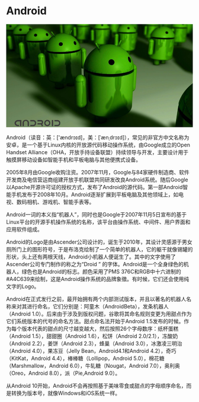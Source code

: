 # Android

![](./images/android_logo.png)

Android（读音：英：['ændrɔɪd]，美：[ˈænˌdrɔɪd]），常见的非官方中文名称为安卓，是一个基于Linux内核的开放源代码移动操作系统，由Google成立的Open Handset Alliance（OHA，开放手持设备联盟）持续领导与开发，主要设计用于触摸屏移动设备如智能手机和平板电脑与其他便携式设备。

2005年8月由Google收购注资。2007年11月，Google与84家硬件制造商、软件开发商及电信营运商组建开放手机联盟共同研发改良Android系统。随后Google以Apache开源许可证的授权方式，发布了Android的源代码。第一部Android智能手机发布于2008年10月。Android逐渐扩展到平板电脑及其他领域上，如电视、数码相机、游戏机、智能手表等。

Android一词的本义指“机器人”，同时也是Google于2007年11月5日宣布的基于Linux平台的开源手机操作系统的名称，该平台由操作系统、中间件、用户界面和应用软件组成。

Android的Logo是由Ascender公司设计的，诞生于2010年，其设计灵感源于男女厕所门上的图形符号，于是布洛克绘制了一个简单的机器人，它的躯干就像锡罐的形状，头上还有两根天线，Android小机器人便诞生了。其中的文字使用了Ascender公司专门制作的称之为“Droid ” 的字体。Android是一个全身绿色的机器人，绿色也是Android的标志。颜色采用了PMS 376C和RGB中十六进制的#A4C639来绘制，这是Android操作系统的品牌象徵。有时候，它们还会使用纯文字的Logo。

Android在正式发行之前，最开始拥有两个内部测试版本，并且以著名的机器人名称来对其进行命名，它们分别是：阿童木（AndroidBeta），发条机器人（Android 1.0）。后来由于涉及到版权问题，谷歌将其命名规则变更为用甜点作为它们系统版本的代号的命名方法。甜点命名法开始于Android 1.5发布的时候。作为每个版本代表的甜点的尺寸越变越大，然后按照26个字母数序：纸杯蛋糕（Android 1.5），甜甜圈（Android 1.6），松饼（Android 2.0/2.1），冻酸奶（Android 2.2），姜饼（Android 2.3），蜂巢（Android 3.0），冰激凌三明治（Android 4.0），果冻豆（Jelly Bean，Android4.1和Android 4.2），奇巧（KitKat，Android 4.4），棒棒糖（Lollipop，Android 5.0），棉花糖（Marshmallow，Android 6.0），牛轧糖（Nougat，Android 7.0），奥利奥（Oreo，Android 8.0），派（Pie,Android 9.0）。

从Android 10开始，Android不会再按照基于美味零食或甜点的字母顺序命名，而是转换为版本号，就像Windows和iOS系统一样。